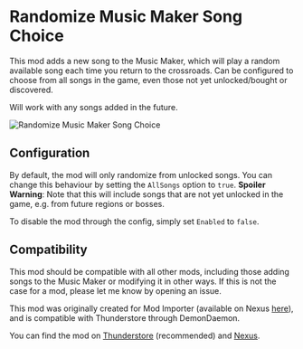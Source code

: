# Randomize Music Maker Song Choice

This mod adds a new song to the Music Maker, which will play a random available song each time you return to the crossroads.
Can be configured to choose from all songs in the game, even those not yet unlocked/bought or discovered.

Will work with any songs added in the future.

![Randomize Music Maker Song Choice](https://github.com/user-attachments/assets/0a656e46-7358-4471-a552-b9c0d7d93569)

## Configuration

By default, the mod will only randomize from unlocked songs. You can change this behaviour by setting the `AllSongs` option to `true`.
**Spoiler Warning**: Note that this will include songs that are not yet unlocked in the game, e.g. from future regions or bosses.

To disable the mod through the config, simply set `Enabled` to `false`.

## Compatibility

This mod should be compatible with all other mods, including those adding songs to the Music Maker or modifying it in other ways.
If this is not the case for a mod, please let me know by opening an issue.

This mod was originally created for Mod Importer (available on Nexus [here](https://www.nexusmods.com/hades2/mods/60)), and is compatible with Thunderstore through DemonDaemon.

You can find the mod on [Thunderstore](https://thunderstore.io/c/hades-ii/p/NikkelM/Randomize_Music_Maker_Song_Choice/) (recommended) and [Nexus](https://www.nexusmods.com/hades2/mods/60).